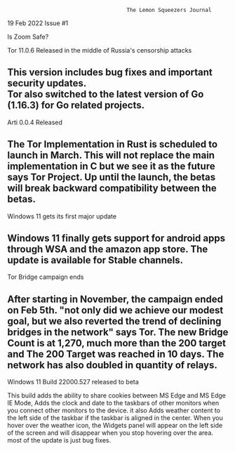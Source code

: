                                           The Lemon Squeezers Journal
19 Feb 2022                                                                                               Issue #1


Is Zoom Safe?


Tor 11.0.6 Released in the middle of Russia's censorship attacks 

This version includes bug fixes and important security updates.  
Tor also switched to the latest version of Go (1.16.3) for Go related projects.                                                 
----------------------------------------------------------------------------------------------------------------------------------
Arti 0.0.4 Released                                              

The Tor Implementation in Rust is scheduled to launch in March. This will not replace the main 
implementation in C but we see it as the future says Tor Project. Up until the launch, the betas will break
backward compatibility between the betas.
----------------------------------------------------------------------------------------------------------------------------------
Windows 11 gets its first major update    

Windows 11 finally gets support for android apps through WSA and the amazon app store. 
The update is available for Stable channels.            
----------------------------------------------------------------------------------------------------------------------------------
Tor Bridge campaign ends                  

After starting in November, the campaign ended on Feb 5th.
"not only did we achieve our modest goal, but we also reverted the trend of declining bridges in the network" says Tor. The new
Bridge Count is at 1,270, much more than the 200 target and The 200 Target was reached in 10 days.
The network has also doubled in quantity of relays.
----------------------------------------------------------------------------------------------------------------------------------
Windows 11 Build 22000.527 released to beta

This build adds the ability to share cookies between MS Edge and MS Edge IE Mode, Adds the clock and date to the taskbars of other 
monitors when you connect other monitors to the device. it also Adds weather content to the left side of the taskbar if 
the taskbar is aligned in the center. When you hover over the weather icon, the Widgets panel will appear on the left side of the 
screen and will disappear when you stop hovering over the area. most of the update is just bug fixes.
